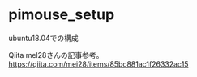 # pimouse_setup
ubuntu18.04での構成

Qiita mel28さんの記事参考。
https://qiita.com/mei28/items/85bc881ac1f26332ac15

